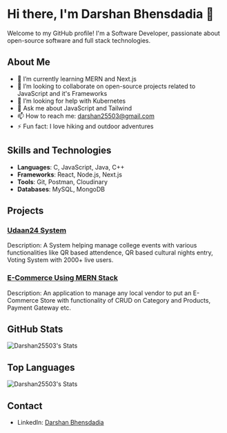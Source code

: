 # Hi there, I'm Darshan Bhensdadia 👋

Welcome to my GitHub profile! I'm a Software Developer, passionate about open-source software and full stack technologies.

## About Me

- 🌱 I’m currently learning MERN and Next.js
- 👯 I’m looking to collaborate on open-source projects related to JavaScript and it's Frameworks
- 🤔 I’m looking for help with Kubernetes
- 💬 Ask me about JavaScript and Tailwind
- 📫 How to reach me: [darshan25503@gmail.com](mailto:darshan25503@gmail.com)
- ⚡ Fun fact: I love hiking and outdoor adventures

## Skills and Technologies

- **Languages**: C, JavaScript, Java, C++
- **Frameworks**: React, Node.js, Next.js
- **Tools**: Git, Postman, Cloudinary
- **Databases**: MySQL, MongoDB

## Projects

### [Udaan24 System](https://github.com/Darshan25503/Backend-Udaan24)
Description: A System helping manage college events with various functionalities like QR based attendence, QR based cultural nights entry, Voting System with 2000+ live users.

### [E-Commerce Using MERN Stack](https://github.com/Darshan25503/SnowBiz)
Description: An application to manage any local vendor to put an E-Commerce Store with functionality of CRUD on Category and Products, Payment Gateway etc.

## GitHub Stats

![Darshan25503's Stats](https://github-readme-stats.vercel.app/api?username=Darshan25503&theme=vue-dark&show_icons=true&hide_border=true&count_private=true)

## Top Languages

![Darshan25503's Stats](https://github-readme-stats.vercel.app/api?username=Darshan25503&theme=vue-dark&show_icons=true&hide_border=true&count_private=true)

## Contact

- LinkedIn: [Darshan Bhensdadia](https://www.linkedin.com/in/darshan-bhensdadia-4070b9236/)

